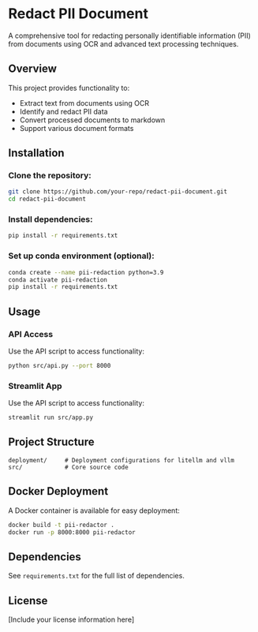 # Redact PII Document

A comprehensive tool for redacting personally identifiable information (PII) from documents using OCR and advanced text processing techniques.

## Overview
This project provides functionality to:

- Extract text from documents using OCR
- Identify and redact PII data
- Convert processed documents to markdown
- Support various document formats

## Installation

### Clone the repository:
```bash
git clone https://github.com/your-repo/redact-pii-document.git
cd redact-pii-document
```

### Install dependencies:
```bash
pip install -r requirements.txt
```

### Set up conda environment (optional):
```bash
conda create --name pii-redaction python=3.9
conda activate pii-redaction
pip install -r requirements.txt
```

## Usage


### API Access
Use the API script to access functionality:
```bash
python src/api.py --port 8000
```
### Streamlit App
Use the API script to access functionality:
```bash
streamlit run src/app.py
```

## Project Structure
```
deployment/     # Deployment configurations for litellm and vllm
src/            # Core source code
```

## Docker Deployment
A Docker container is available for easy deployment:
```bash
docker build -t pii-redactor .
docker run -p 8000:8000 pii-redactor
```

## Dependencies
See `requirements.txt` for the full list of dependencies.

## License
[Include your license information here]
